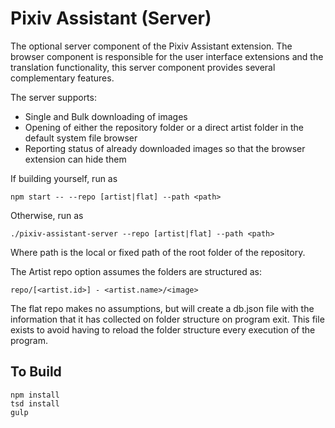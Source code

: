 # Pixiv Assistant (Server)

The optional server component of the Pixiv Assistant extension. The browser component is responsible for the user interface extensions and the translation functionality, this server component provides several complementary features.

The server supports:
* Single and Bulk downloading of images
* Opening of either the repository folder or a direct artist folder in the default system file browser
* Reporting status of already downloaded images so that the browser extension can hide them

If building yourself, run as 

	npm start -- --repo [artist|flat] --path <path>
	
Otherwise, run as

	./pixiv-assistant-server --repo [artist|flat] --path <path>

Where path is the local or fixed path of the root folder of the repository.

The Artist repo option assumes the folders are structured as:

	repo/[<artist.id>] - <artist.name>/<image>

The flat repo makes no assumptions, but will create a db.json file with the information that it has collected on folder structure on program exit. This file exists to avoid having to reload the folder structure every execution of the program. 

## To Build

	npm install
	tsd install
	gulp
	
